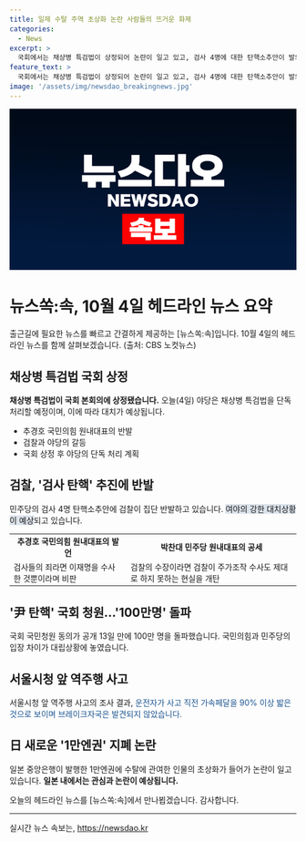 ```yaml
---
title: 일제 수탈 주역 초상화 논란 사람들의 뜨거운 화제
categories:
  - News
excerpt: >
  국회에서는 채상병 특검법이 상정되어 논란이 일고 있고, 검사 4명에 대한 탄핵소추안이 발의되면서 검찰과 야당 간 강한 대립이 이어지고 있습니다. 또한, 윤석열 대통령의 탄핵 청원이 100만 명을 돌파하는 등 사회적 관심이 집중되고 있으며, 서울시청 앞 역주행 사고 관련하여 추가적인 수사가 이뤄지고 있습니다. 또한, 일본의 새로운 지폐에 관한 논란도 확산되고 있습니다. CBS 아침뉴스에서 국회 상황부터 사회 이슈까지 신속하게 전달해드립니다. (총 150자)  
feature_text: >
  국회에서는 채상병 특검법이 상정되어 논란이 일고 있고, 검사 4명에 대한 탄핵소추안이 발의되면서 검찰과 야당 간 강한 대립이 이어지고 있습니다. 또한, 윤석열 대통령의 탄핵 청원이 100만 명을 돌파하는 등 사회적 관심이 집중되고 있으며, 서울시청 앞 역주행 사고 관련하여 추가적인 수사가 이뤄지고 있습니다. 또한, 일본의 새로운 지폐에 관한 논란도 확산되고 있습니다. CBS 아침뉴스에서 국회 상황부터 사회 이슈까지 신속하게 전달해드립니다. (총 150자)  
image: '/assets/img/newsdao_breakingnews.jpg'
---
```


<p><img src="/assets/img/newsdao_breakingnews.jpg" alt="cryptoinkorea 속보" /></p>

<h1>뉴스쏙:속, 10월 4일 헤드라인 뉴스 요약</h1>

<p data-ke-size="size16">출근길에 필요한 뉴스를 빠르고 간결하게 제공하는 [뉴스쏙:속]입니다. 10월 4일의 헤드라인 뉴스를 함께 살펴보겠습니다. (출처: CBS 노컷뉴스)</p>

<h2 data-ke-size="size26">채상병 특검법 국회 상정</h2>

<p data-ke-size="size16"><b>채상병 특검법이 국회 본회의에 상정됐습니다.</b> 오늘(4일) 야당은 채상병 특검법을 단독 처리할 예정이며, 이에 따라 대치가 예상됩니다.</p>

<ul>
  <li>추경호 국민의힘 원내대표의 반발</li>
  <li>검찰과 야당의 갈등</li>
  <li>국회 상정 후 야당의 단독 처리 계획</li>
</ul>

<h2 data-ke-size="size26">검찰, '검사 탄핵' 추진에 반발</h2>

<p data-ke-size="size16">민주당의 검사 4명 탄핵소추안에 검찰이 집단 반발하고 있습니다. <span style="background-color: #21538527;">여야의 강한 대치상황이 예상</span>되고 있습니다.</p>

<table>
  <tr>
    <td style="text-align: center; height: 17px;"><b>추경호 국민의힘 원내대표의 발언</b></td>
    <td style="text-align: center; height: 17px;"><b>박찬대 민주당 원내대표의 공세</b></td>
  </tr>
  <tr>
    <td>검사들의 죄라면 이재명을 수사한 것뿐이라며 비판</td>
    <td>검찰의 수장이라면 검찰이 주가조작 수사도 제대로 하지 못하는 현실을 개탄</td>
  </tr>
</table>

<h2 data-ke-size="size26">'尹 탄핵' 국회 청원…'100만명' 돌파</h2>

<p data-ke-size="size16">국회 국민청원 동의가 공개 13일 만에 100만 명을 돌파했습니다. 국민의힘과 민주당의 입장 차이가 대립상황에 놓였습니다.</p>

<h2 data-ke-size="size26">서울시청 앞 역주행 사고</h2>

<p data-ke-size="size16">서울시청 앞 역주행 사고의 조사 결과, <span style="color: #1a5490;">운전자가 사고 직전 가속페달을 90% 이상 밟은 것으로 보이며 브레이크자국은 발견되지 않았습니다.</span></p>

<h2 data-ke-size="size26">日 새로운 '1만엔권' 지폐 논란</h2>

<p data-ke-size="size16">일본 중앙은행이 발행한 1만엔권에 수탈에 관여한 인물의 초상화가 들어가 논란이 일고 있습니다. <b>일본 내에서는 관심과 논란이 예상됩니다.</b></p>

<p data-ke-size="size16">오늘의 헤드라인 뉴스를 [뉴스쏙:속]에서 만나뵙겠습니다. 감사합니다.</p>

<hr>
실시간 뉴스 속보는, <a href="https://newsdao.kr" rel="dofollow">https://newsdao.kr</a>


